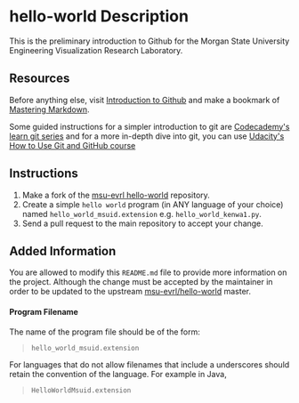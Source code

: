 # hello-world Description
This is the preliminary introduction to Github for the Morgan State University Engineering Visualization Research Laboratory.

## Resources
Before anything else, visit [Introduction to Github](https://guides.github.com/activities/hello-world/) and make a bookmark of [Mastering Markdown](https://guides.github.com/features/mastering-markdown/).

Some guided instructions for a simpler introduction to git are [Codecademy's learn git series](https://www.codecademy.com/learn/learn-git) and for a more in-depth dive into git, you can use [Udacity's How to Use Git and GitHub course](https://classroom.udacity.com/courses/ud775)

## Instructions
1. Make a fork of the [msu-evrl hello-world](https://github.com/msu-evrl/hello-world) repository.
2. Create a simple `hello world` program (in ANY language of your choice) named `hello_world_msuid.extension` e.g. `hello_world_kenwa1.py`.
3. Send a pull request to the main repository to accept your change.

## Added Information
You are allowed to modify this `README.md` file to provide more information on the project. Although the change must be accepted by the maintainer in order to be updated to the upstream [msu-evrl/hello-world](https://github.com/msu-evrl/hello-world) master.

#### Program Filename
The name of the program file should be of the form:
> `hello_world_msuid.extension`

For languages that do not allow filenames that include a underscores should retain the convention of the language. For example in Java,
> `HelloWorldMsuid.extension`
